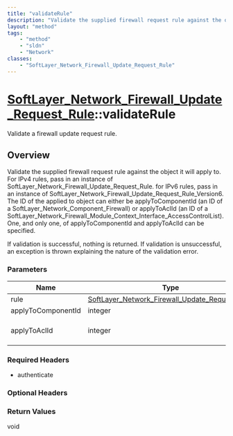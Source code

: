 ```yaml
---
title: "validateRule"
description: "Validate the supplied firewall request rule against the object it will apply to. For IPv4 rules, pass in an instance of... "
layout: "method"
tags:
    - "method"
    - "sldn"
    - "Network"
classes:
    - "SoftLayer_Network_Firewall_Update_Request_Rule"
---
```

# [SoftLayer_Network_Firewall_Update_Request_Rule](/reference/services/SoftLayer_Network_Firewall_Update_Request_Rule)::validateRule

Validate a firewall update request rule.


## Overview 
Validate the supplied firewall request rule against the object it will apply to. For IPv4 rules, pass in an instance of SoftLayer_Network_Firewall_Update_Request_Rule. for IPv6 rules, pass in an instance of SoftLayer_Network_Firewall_Update_Request_Rule_Version6. The ID of the applied to object can either be applyToComponentId (an ID of a SoftLayer_Network_Component_Firewall) or applyToAclId (an ID of a SoftLayer_Network_Firewall_Module_Context_Interface_AccessControlList). One, and only one, of applyToComponentId and applyToAclId can be specified. 

If validation is successful, nothing is returned. If validation is unsuccessful, an exception is thrown explaining the nature of the validation error. 

### Parameters 
|Name | Type | Description |
| --- | --- | --- |
|rule| <a href='/reference/datatypes/SoftLayer_Network_Firewall_Update_Request_Rule'>SoftLayer_Network_Firewall_Update_Request_Rule </a>| The rule to validate|
|applyToComponentId| integer| The ID of a SoftLayer_Network_Component_Firewall this rule will apply to.|
|applyToAclId| integer| The ID of a SoftLayer_Network_Firewall_Module_Context_Interface_AccessControlList this rule will apply to.|


### Required Headers
* authenticate

### Optional Headers

### Return Values
void

